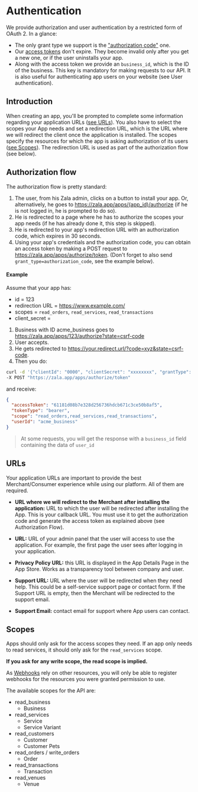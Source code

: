 # Authentication

We provide authorization and user authentication by a restricted form of OAuth 2. In a glance:

- The only grant type we support is the ["authorization code"](https://oauth.net/2/grant-types/authorization-code/) one.
- Our [access tokens](https://oauth.net/2/access-tokens/) don't expire. They become invalid only after you get a new one, or if the user uninstalls your app.
- Along with the access token we provide an `business_id`, which is the ID of the business. This key is mandatory for making requests to our API. It is also useful for authenticating app users on your website (see User authentication).

## Introduction

When creating an app, you'll be prompted to complete some information regarding your application URLs ([see URLs](https://github.com/zala-team/zala-api-docs/blob/master/resources/authentication.md#urls)). 
You also have to select the scopes your App needs and set a redirection URL, which is the URL where we will redirect the client once the application is installed. The scopes specify the resources for which the app is asking authorization of its users ([see Scopes](https://github.com/zala-team/zala-api-docs/blob/master/resources/authentication.md#scopes)). The redirection URL is used as part of the authorization flow (see below).

## Authorization flow

The authorization flow is pretty standard:

1. The user, from his Zala admin, clicks on a button to install your app. Or, alternatively, he goes to https://zala.app/apps/(app_id)/authorize (if he is not logged in, he is prompted to do so).
2. He is redirected to a page where he has to authorize the scopes your app needs (if he has already done it, this step is skipped).
3. He is redirected to your app's redirection URL with an authorization code, which expires in 30 seconds.
4. Using your app's credentials and the authorization code, you can obtain an access token by making a POST request to https://zala.app/apps/authorize/token. (Don't forget to also send `grant_type=authorization_code`, see the example below).

#### Example

Assume that your app has:

- id = 123
- redirection URL = https://www.example.com/
- scopes = `read_orders`, `read_services`, `read_transactions`
- client_secret = <your-client-secret>

1. Business with ID acme_business goes to https://zala.app/apps/123/authorize?state=csrf-code
2. User accepts.
3. He gets redirected to https://your.redirect.url/?code=xyz&state=csrf-code.
4. Then you do:

```sh
curl -d '{"clientId": "0000", "clientSecret": "xxxxxxxx", "grantType": "authorization_code", "code": "xxxxxxxx" }' \
-X POST "https://zala.app/apps/authorize/token"
```

and receive:

```json
{
  "accessToken": "61181d08b7e328d256736hdcb671c3ce50b8af5",
  "tokenType": "bearer",
  "scope": "read_orders,read_services,read_transactions",
  "userId": "acme_business"
}
```

> At some requests, you will get the response with a `business_id` field containing the data of `user_id`

## URLs

Your application URLs are important to provide the best Merchant/Consumer experience while using our platform. All of them are required.

- **URL where we will redirect to the Merchant after installing the application:** URL to which the user will be redirected after installing the App. This is your callback URL. You must use it to get the authorization code and generate the access token as explained above (see Authorization Flow).

- **URL:** URL of your admin panel that the user will access to use the application. For example, the first page the user sees after logging in your application.

- **Privacy Policy URL:** this URL is displayed in the App Details Page in the App Store. Works as a transparency tool between company and user.

- **Support URL:** URL where the user will be redirected when they need help. This could be a self-service support page or contact form. If the Support URL is empty, then the Merchant will be redirected to the support email.

- **Support Email:** contact email for support where App users can contact.

## Scopes

Apps should only ask for the access scopes they need. If an app only needs to read services, it should only ask for the `read_services` scope.

**If you ask for any write scope, the read scope is implied.**

As [Webhooks](https://github.com/zala-team/zala-api-docs/blob/master/resources/webhook.md) rely on other resources, you will only be able to register webhooks for the resources you were granted permission to use.

The available scopes for the API are:

- read_business
  - Business
- read_services
  - Service
  - Service Variant
- read_customers
  - Customer
  - Customer Pets
- read_orders / write_orders
  - Order
- read_transactions
  - Transaction
- read_venues
  - Venue

